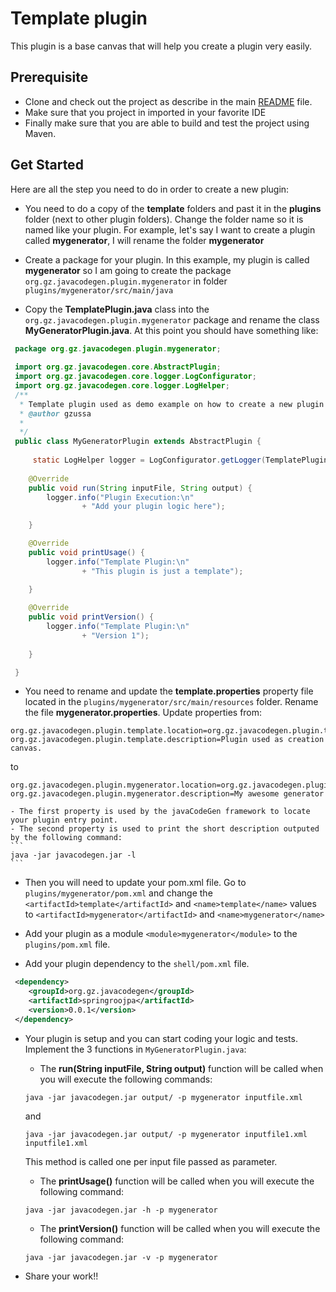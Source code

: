# Template plugin

This plugin is a base canvas that will help you create a plugin very easily.

## Prerequisite

- Clone and check out the project as describe in the main [README](https://github.com/gzussa/javacodegen) file.
- Make sure that you project in imported in your favorite IDE
- Finally make sure that you are able to build and test the project using Maven.

## Get Started
Here are all the step you need to do in order to create a new plugin:
- You need to do a copy of the **template** folders and past it in the **plugins** folder (next to other plugin folders). Change the folder name so it is named like your plugin. For example, let's say I want to create a plugin called **mygenerator**, I will rename the folder **mygenerator**

- Create a package for your plugin. In this example, my plugin is called **mygenerator** so I am going to create the package `org.gz.javacodegen.plugin.mygenerator` in folder `plugins/mygenerator/src/main/java`

- Copy the **TemplatePlugin.java** class into the `org.gz.javacodegen.plugin.mygenerator` package and rename the class **MyGeneratorPlugin.java**. At this point you should have something like:
```java
 package org.gz.javacodegen.plugin.mygenerator;
 
 import org.gz.javacodegen.core.AbstractPlugin;
 import org.gz.javacodegen.core.logger.LogConfigurator;
 import org.gz.javacodegen.core.logger.LogHelper;
 /**
  * Template plugin used as demo example on how to create a new plugin
  * @author gzussa
  *
  */
 public class MyGeneratorPlugin extends AbstractPlugin { 
 	 
	 static LogHelper logger = LogConfigurator.getLogger(TemplatePlugin.class.getName()); 
 
 	@Override
 	public void run(String inputFile, String output) {
 		logger.info("Plugin Execution:\n"
 				+ "Add your plugin logic here");
 		 
	}

	@Override
	public void printUsage() {
		logger.info("Template Plugin:\n"
				+ "This plugin is just a template");
		
	}

	@Override
	public void printVersion() {
		logger.info("Template Plugin:\n"
				+ "Version 1");
		
	}

 }
```

- You need to rename and update the **template.properties** property file located in the `plugins/mygenerator/src/main/resources` folder. Rename the file **mygenerator.properties**.
Update properties from:
```
org.gz.javacodegen.plugin.template.location=org.gz.javacodegen.plugin.template.TemplatePlugin
org.gz.javacodegen.plugin.template.description=Plugin used as creation canvas.
```
to
```
org.gz.javacodegen.plugin.mygenerator.location=org.gz.javacodegen.plugin.mygenerator.MyGeneratorPlugin
org.gz.javacodegen.plugin.mygenerator.description=My awesome generator
```

	- The first property is used by the javaCodeGen framework to locate your plugin entry point. 
	- The second property is used to print the short description outputed by the following command:
	```
	java -jar javacodegen.jar -l
	```

- Then you will need to update your pom.xml file. Go to `plugins/mygenerator/pom.xml` and change the `<artifactId>template</artifactId>` and `<name>template</name>` values to `<artifactId>mygenerator</artifactId>` and `<name>mygenerator</name>`

- Add your plugin as a module `<module>mygenerator</module>` to the `plugins/pom.xml` file.

- Add your plugin dependency to the `shell/pom.xml` file.
```xml
 <dependency>
	<groupId>org.gz.javacodegen</groupId>
	<artifactId>springroojpa</artifactId>
	<version>0.0.1</version>			
 </dependency>
```

- Your plugin is setup and you can start coding your logic and tests. Implement the 3 functions in `MyGeneratorPlugin.java`:

	- The **run(String inputFile, String output)** function will be called when you will execute the following commands:

	```
	java -jar javacodegen.jar output/ -p mygenerator inputfile.xml
	```
	and
	```
	java -jar javacodegen.jar output/ -p mygenerator inputfile1.xml inputfile1.xml
	```

	This method is called one per input file passed as parameter.

	- The **printUsage()** function will be called when you will execute the following command:
	```
	java -jar javacodegen.jar -h -p mygenerator
	```

	- The **printVersion()** function will be called when you will execute the following command:
	```
	java -jar javacodegen.jar -v -p mygenerator
	```

- Share your work!!
